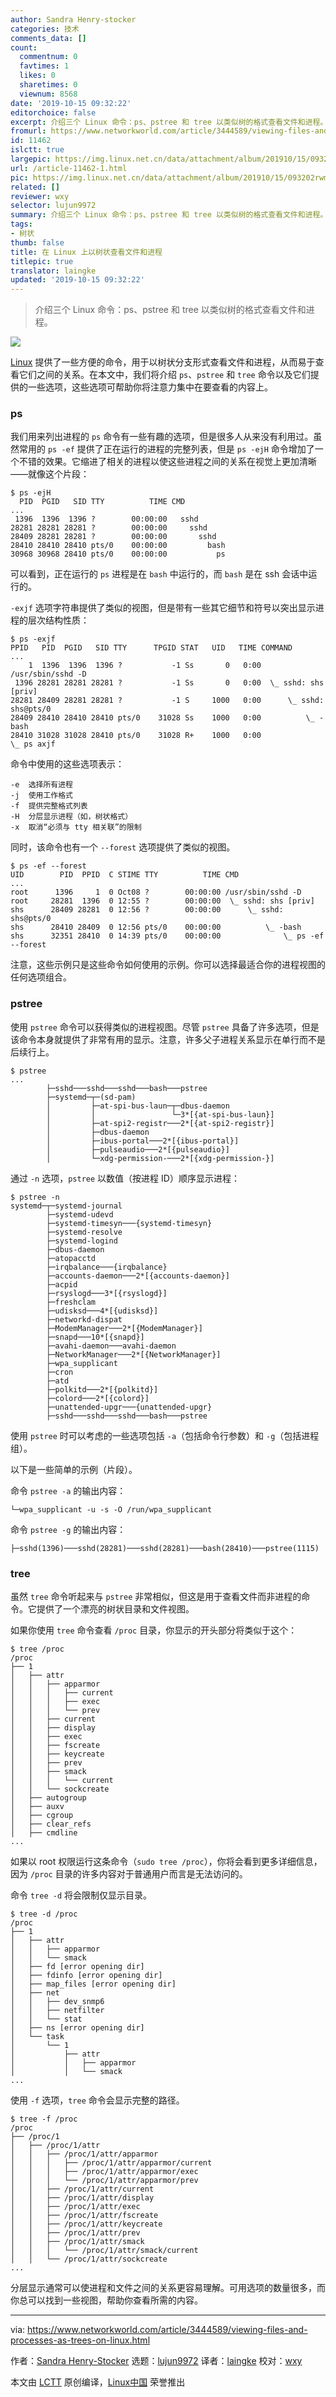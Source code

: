 ```yaml
---
author: Sandra Henry-stocker
categories: 技术
comments_data: []
count:
  commentnum: 0
  favtimes: 1
  likes: 0
  sharetimes: 0
  viewnum: 8568
date: '2019-10-15 09:32:22'
editorchoice: false
excerpt: 介绍三个 Linux 命令：ps、pstree 和 tree 以类似树的格式查看文件和进程。
fromurl: https://www.networkworld.com/article/3444589/viewing-files-and-processes-as-trees-on-linux.html
id: 11462
islctt: true
largepic: https://img.linux.net.cn/data/attachment/album/201910/15/093202rwm5k9pnpntgbtpr.jpg
url: /article-11462-1.html
pic: https://img.linux.net.cn/data/attachment/album/201910/15/093202rwm5k9pnpntgbtpr.jpg.thumb.jpg
related: []
reviewer: wxy
selector: lujun9972
summary: 介绍三个 Linux 命令：ps、pstree 和 tree 以类似树的格式查看文件和进程。
tags:
- 树状
thumb: false
title: 在 Linux 上以树状查看文件和进程
titlepic: true
translator: laingke
updated: '2019-10-15 09:32:22'
---
```



> 
> 介绍三个 Linux 命令：ps、pstree 和 tree 以类似树的格式查看文件和进程。
> 
> 
> 


![](/data/attachment/album/201910/15/093202rwm5k9pnpntgbtpr.jpg)


[Linux](https://www.networkworld.com/article/3215226/what-is-linux-uses-featres-products-operating-systems.html) 提供了一些方便的命令，用于以树状分支形式查看文件和进程，从而易于查看它们之间的关系。在本文中，我们将介绍 `ps`、`pstree` 和 `tree` 命令以及它们提供的一些选项，这些选项可帮助你将注意力集中在要查看的内容上。


### ps


我们用来列出进程的 `ps` 命令有一些有趣的选项，但是很多人从来没有利用过。虽然常用的 `ps -ef` 提供了正在运行的进程的完整列表，但是 `ps -ejH` 命令增加了一个不错的效果。它缩进了相关的进程以使这些进程之间的关系在视觉上更加清晰——就像这个片段：



```
$ ps -ejH
  PID  PGID   SID TTY          TIME CMD
...
 1396  1396  1396 ?        00:00:00   sshd
28281 28281 28281 ?        00:00:00     sshd
28409 28281 28281 ?        00:00:00       sshd
28410 28410 28410 pts/0    00:00:00         bash
30968 30968 28410 pts/0    00:00:00           ps
```

可以看到，正在运行的 `ps` 进程是在 `bash` 中运行的，而 `bash` 是在 ssh 会话中运行的。


`-exjf` 选项字符串提供了类似的视图，但是带有一些其它细节和符号以突出显示进程的层次结构性质：



```
$ ps -exjf
PPID   PID  PGID   SID TTY      TPGID STAT   UID   TIME COMMAND
...
    1  1396  1396  1396 ?           -1 Ss       0   0:00 /usr/sbin/sshd -D
 1396 28281 28281 28281 ?           -1 Ss       0   0:00  \_ sshd: shs [priv]
28281 28409 28281 28281 ?           -1 S     1000   0:00      \_ sshd: shs@pts/0
28409 28410 28410 28410 pts/0    31028 Ss    1000   0:00          \_ -bash
28410 31028 31028 28410 pts/0    31028 R+    1000   0:00              \_ ps axjf
```

命令中使用的这些选项表示：



```
-e  选择所有进程
-j  使用工作格式
-f  提供完整格式列表
-H  分层显示进程（如，树状格式）
-x  取消“必须与 tty 相关联”的限制
```

同时，该命令也有一个 `--forest` 选项提供了类似的视图。



```
$ ps -ef --forest
UID        PID  PPID  C STIME TTY          TIME CMD
...
root      1396     1  0 Oct08 ?        00:00:00 /usr/sbin/sshd -D
root     28281  1396  0 12:55 ?        00:00:00  \_ sshd: shs [priv]
shs      28409 28281  0 12:56 ?        00:00:00      \_ sshd: shs@pts/0
shs      28410 28409  0 12:56 pts/0    00:00:00          \_ -bash
shs      32351 28410  0 14:39 pts/0    00:00:00              \_ ps -ef --forest
```

注意，这些示例只是这些命令如何使用的示例。你可以选择最适合你的进程视图的任何选项组合。


### pstree


使用 `pstree` 命令可以获得类似的进程视图。尽管 `pstree` 具备了许多选项，但是该命令本身就提供了非常有用的显示。注意，许多父子进程关系显示在单行而不是后续行上。



```
$ pstree
...
        ├─sshd───sshd───sshd───bash───pstree
        ├─systemd─┬─(sd-pam)
        │         ├─at-spi-bus-laun─┬─dbus-daemon
        │         │                 └─3*[{at-spi-bus-laun}]
        │         ├─at-spi2-registr───2*[{at-spi2-registr}]
        │         ├─dbus-daemon
        │         ├─ibus-portal───2*[{ibus-portal}]
        │         ├─pulseaudio───2*[{pulseaudio}]
        │         └─xdg-permission-───2*[{xdg-permission-}]
```

通过 `-n` 选项，`pstree` 以数值（按进程 ID）顺序显示进程：



```
$ pstree -n
systemd─┬─systemd-journal
        ├─systemd-udevd
        ├─systemd-timesyn───{systemd-timesyn}
        ├─systemd-resolve
        ├─systemd-logind
        ├─dbus-daemon
        ├─atopacctd
        ├─irqbalance───{irqbalance}
        ├─accounts-daemon───2*[{accounts-daemon}]
        ├─acpid
        ├─rsyslogd───3*[{rsyslogd}]
        ├─freshclam
        ├─udisksd───4*[{udisksd}]
        ├─networkd-dispat
        ├─ModemManager───2*[{ModemManager}]
        ├─snapd───10*[{snapd}]
        ├─avahi-daemon───avahi-daemon
        ├─NetworkManager───2*[{NetworkManager}]
        ├─wpa_supplicant
        ├─cron
        ├─atd
        ├─polkitd───2*[{polkitd}]
        ├─colord───2*[{colord}]
        ├─unattended-upgr───{unattended-upgr}
        ├─sshd───sshd───sshd───bash───pstree
```

使用 `pstree` 时可以考虑的一些选项包括 `-a`（包括命令行参数）和 `-g`（包括进程组）。


以下是一些简单的示例（片段）。


命令 `pstree -a` 的输出内容：



```
└─wpa_supplicant -u -s -O /run/wpa_supplicant
```

命令 `pstree -g` 的输出内容：



```
├─sshd(1396)───sshd(28281)───sshd(28281)───bash(28410)───pstree(1115)
```

### tree


虽然 `tree` 命令听起来与 `pstree` 非常相似，但这是用于查看文件而非进程的命令。它提供了一个漂亮的树状目录和文件视图。


如果你使用 `tree` 命令查看 `/proc` 目录，你显示的开头部分将类似于这个：



```
$ tree /proc
/proc
├── 1
│   ├── attr
│   │   ├── apparmor
│   │   │   ├── current
│   │   │   ├── exec
│   │   │   └── prev
│   │   ├── current
│   │   ├── display
│   │   ├── exec
│   │   ├── fscreate
│   │   ├── keycreate
│   │   ├── prev
│   │   ├── smack
│   │   │   └── current
│   │   └── sockcreate
│   ├── autogroup
│   ├── auxv
│   ├── cgroup
│   ├── clear_refs
│   ├── cmdline
...
```

如果以 root 权限运行这条命令（`sudo tree /proc`），你将会看到更多详细信息，因为 `/proc` 目录的许多内容对于普通用户而言是无法访问的。


命令 `tree -d` 将会限制仅显示目录。



```
$ tree -d /proc
/proc
├── 1
│   ├── attr
│   │   ├── apparmor
│   │   └── smack
│   ├── fd [error opening dir]
│   ├── fdinfo [error opening dir]
│   ├── map_files [error opening dir]
│   ├── net
│   │   ├── dev_snmp6
│   │   ├── netfilter
│   │   └── stat
│   ├── ns [error opening dir]
│   └── task
│       └── 1
│           ├── attr
│           │   ├── apparmor
│           │   └── smack
...
```

使用 `-f` 选项，`tree` 命令会显示完整的路径。



```
$ tree -f /proc
/proc
├── /proc/1
│   ├── /proc/1/attr
│   │   ├── /proc/1/attr/apparmor
│   │   │   ├── /proc/1/attr/apparmor/current
│   │   │   ├── /proc/1/attr/apparmor/exec
│   │   │   └── /proc/1/attr/apparmor/prev
│   │   ├── /proc/1/attr/current
│   │   ├── /proc/1/attr/display
│   │   ├── /proc/1/attr/exec
│   │   ├── /proc/1/attr/fscreate
│   │   ├── /proc/1/attr/keycreate
│   │   ├── /proc/1/attr/prev
│   │   ├── /proc/1/attr/smack
│   │   │   └── /proc/1/attr/smack/current
│   │   └── /proc/1/attr/sockcreate
...
```

分层显示通常可以使进程和文件之间的关系更容易理解。可用选项的数量很多，而你总可以找到一些视图，帮助你查看所需的内容。




---


via: <https://www.networkworld.com/article/3444589/viewing-files-and-processes-as-trees-on-linux.html>


作者：[Sandra Henry-Stocker](https://www.networkworld.com/author/Sandra-Henry_Stocker/) 选题：[lujun9972](https://github.com/lujun9972) 译者：[laingke](https://github.com/laingke) 校对：[wxy](https://github.com/wxy)


本文由 [LCTT](https://github.com/LCTT/TranslateProject) 原创编译，[Linux中国](https://linux.cn/) 荣誉推出